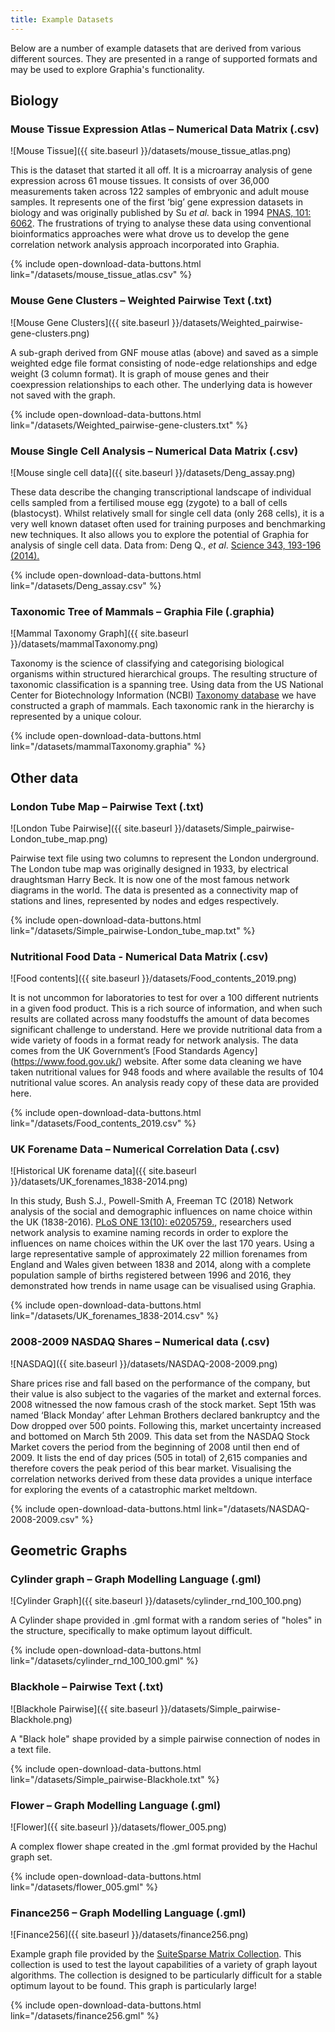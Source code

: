 ```yaml
---
title: Example Datasets
---
```


Below are a number of example datasets that are derived from various different sources. They are presented in a range of supported formats and may be used to explore Graphia's functionality.

## **Biology**

### **Mouse Tissue Expression Atlas** – Numerical Data Matrix (.csv)

![Mouse Tissue]({{ site.baseurl }}/datasets/mouse_tissue_atlas.png)

This is the dataset that started it all off. It is a microarray analysis of gene expression across 61 mouse tissues. It consists of over 36,000 measurements taken across 122 samples of embryonic and adult mouse samples. It represents one of the first ‘big’ gene expression datasets in biology and was originally published by Su _et al._ back in 1994 [PNAS, 101: 6062](https://www.ncbi.nlm.nih.gov/pmc/articles/PMC395923/). The frustrations of trying to analyse these data using conventional bioinformatics approaches were what drove us to develop the gene correlation network analysis approach incorporated into Graphia.

{% include open-download-data-buttons.html link="/datasets/mouse_tissue_atlas.csv" %}

### **Mouse Gene Clusters** – Weighted Pairwise Text (.txt)

![Mouse Gene Clusters]({{ site.baseurl }}/datasets/Weighted_pairwise-gene-clusters.png)

A sub-graph derived from GNF mouse atlas (above) and saved as a simple weighted edge file format consisting of node-edge relationships and edge weight (3 column format). It is graph of mouse genes and their coexpression relationships to each other. The underlying data is however not saved with the graph.

{% include open-download-data-buttons.html link="/datasets/Weighted_pairwise-gene-clusters.txt" %}

### **Mouse Single Cell Analysis** – Numerical Data Matrix (.csv)

![Mouse single cell data]({{ site.baseurl }}/datasets/Deng_assay.png)

These data describe the changing transcriptional landscape of individual cells sampled from a fertilised mouse egg (zygote) to a ball of cells (blastocyst). Whilst relatively small for single cell data (only 268 cells), it is a very well known dataset often used for training purposes and benchmarking new techniques. It also allows you to explore the potential of Graphia for analysis of single cell data. Data from: Deng Q., _et al_.  [Science 343, 193-196 (2014).](http://science.sciencemag.org/content/343/6167/193.long)

{% include open-download-data-buttons.html link="/datasets/Deng_assay.csv" %}

### **Taxonomic Tree of Mammals** – Graphia File (.graphia)

![Mammal Taxonomy Graph]({{ site.baseurl }}/datasets/mammalTaxonomy.png)

Taxonomy is the science of classifying and categorising biological organisms within structured hierarchical groups. The resulting structure of taxonomic classification is a spanning tree. Using data from the US National Center for Biotechnology Information (NCBI) [Taxonomy database](https://www.ncbi.nlm.nih.gov/taxonomy/) we have constructed a graph of mammals. Each taxonomic rank in the hierarchy is represented by a unique colour.

{% include open-download-data-buttons.html link="/datasets/mammalTaxonomy.graphia" %}


## **Other data**

### **London Tube Map** – Pairwise Text (.txt)

![London Tube Pairwise]({{ site.baseurl }}/datasets/Simple_pairwise-London_tube_map.png)

Pairwise text file using two columns to represent the London underground. The London tube map was originally designed in 1933, by electrical draughtsman Harry Beck. It is now one of the most famous network diagrams in the world. The data is presented as a connectivity map of stations and lines, represented by nodes and edges respectively.

{% include open-download-data-buttons.html link="/datasets/Simple_pairwise-London_tube_map.txt" %}

### **Nutritional Food Data** - Numerical Data Matrix (.csv)

![Food contents]({{ site.baseurl }}/datasets/Food_contents_2019.png)

It is not uncommon for laboratories to test for over a 100 different nutrients in a given food product. This is a rich source of information, and when such results are collated across many foodstuffs the amount of data becomes significant challenge to understand. Here we provide nutritional data from a wide variety of foods in a format ready for network analysis. The data comes from the UK Government’s [Food Standards Agency] (https://www.food.gov.uk/) website. After some data cleaning we have taken nutritional values for 948 foods and where available the results of 104 nutritional value scores. An analysis ready copy of these data are provided here.

{% include open-download-data-buttons.html link="/datasets/Food_contents_2019.csv" %}

### **UK Forename Data** – Numerical Correlation Data (.csv)

![Historical UK forename data]({{ site.baseurl }}/datasets/UK_forenames_1838-2014.png)

In this study, Bush S.J., Powell-Smith A, Freeman TC (2018) Network analysis of the social and demographic influences on name choice within the UK (1838-2016). [PLoS ONE 13(10): e0205759.](https://journals.plos.org/plosone/article?id=10.1371/journal.pone.0205759), researchers used network analysis to examine naming records in order to explore the influences on name choices within the UK over the last 170 years. Using a large representative sample of approximately 22 million forenames from England and Wales given between 1838 and 2014, along with a complete population sample of births registered between 1996 and 2016, they demonstrated how trends in name usage can be visualised using Graphia.

{% include open-download-data-buttons.html link="/datasets/UK_forenames_1838-2014.csv" %}

### **2008-2009 NASDAQ Shares** – Numerical data (.csv)

![NASDAQ]({{ site.baseurl }}/datasets/NASDAQ-2008-2009.png)

Share prices rise and fall based on the performance of the company, but their value is also subject to the vagaries of the market and external forces. 2008 witnessed the now famous crash of the stock market. Sept 15th was named ‘Black Monday’ after Lehman Brothers declared bankruptcy and the Dow dropped over 500 points. Following this, market uncertainty increased and bottomed on March 5th 2009. This data set from the NASDAQ Stock Market covers the period from the beginning of 2008 until then end of 2009. It lists the end of day prices (505 in total) of 2,615 companies and therefore covers the peak period of this bear market. Visualising the correlation networks derived from these data provides a unique interface for exploring the events of a catastrophic market meltdown.

{% include open-download-data-buttons.html link="/datasets/NASDAQ-2008-2009.csv" %}

## **Geometric Graphs**

### **Cylinder graph** – Graph Modelling Language (.gml)

![Cylinder Graph]({{ site.baseurl }}/datasets/cylinder_rnd_100_100.png)

A Cylinder shape provided in .gml format with a random series of "holes" in the structure, specifically to make optimum layout difficult.

{% include open-download-data-buttons.html link="/datasets/cylinder_rnd_100_100.gml" %}

### **Blackhole** – Pairwise Text (.txt)

![Blackhole Pairwise]({{ site.baseurl }}/datasets/Simple_pairwise-Blackhole.png)

A "Black hole" shape provided by a simple pairwise connection of nodes in a text file.

{% include open-download-data-buttons.html link="/datasets/Simple_pairwise-Blackhole.txt" %}

### **Flower** – Graph Modelling Language (.gml)

![Flower]({{ site.baseurl }}/datasets/flower_005.png)

A complex flower shape created in the .gml format provided by the Hachul graph set.

{% include open-download-data-buttons.html link="/datasets/flower_005.gml" %}

### **Finance256** – Graph Modelling Language (.gml)

![Finance256]({{ site.baseurl }}/datasets/finance256.png)

Example graph file provided by the [SuiteSparse Matrix Collection](https://sparse.tamu.edu/about). This collection is used to test the layout capabilities of a variety of graph layout algorithms. The collection is designed to be particularly difficult for a stable optimum layout to be found. This graph is particularly large!

{% include open-download-data-buttons.html link="/datasets/finance256.gml" %}
